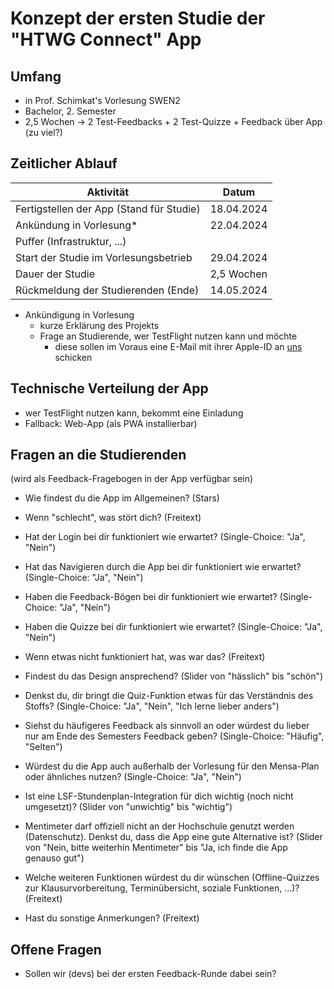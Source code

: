 # Konzept der ersten Studie der "HTWG Connect" App

## Umfang

- in Prof. Schimkat's Vorlesung SWEN2
- Bachelor, 2. Semester
- 2,5 Wochen → 2 Test-Feedbacks + 2 Test-Quizze + Feedback über App (zu viel?)

## Zeitlicher Ablauf

| Aktivität                                      | Datum      |
|------------------------------------------------|------------|
| Fertigstellen der App (Stand für Studie)       | 18.04.2024 |
| Ankündung in Vorlesung*                        | 22.04.2024 |
| Puffer (Infrastruktur, ...)                    |            |
| Start der Studie im Vorlesungsbetrieb          | 29.04.2024 |
| Dauer der Studie                               | 2,5 Wochen |
| Rückmeldung der Studierenden (Ende)            | 14.05.2024 |

* Ankündigung in Vorlesung
  - kurze Erklärung des Projekts
  - Frage an Studierende, wer TestFlight nutzen kann und möchte
    - diese sollen im Voraus eine E-Mail mit ihrer Apple-ID an [uns](mailto:johannes.brandenburger@htwg-konstanz.de) schicken

## Technische Verteilung der App

- wer TestFlight nutzen kann, bekommt eine Einladung
- Fallback: Web-App (als PWA installierbar)

## Fragen an die Studierenden

(wird als Feedback-Fragebogen in der App verfügbar sein)

- Wie findest du die App im Allgemeinen? (Stars)
- Wenn "schlecht", was stört dich? (Freitext)

- Hat der Login bei dir funktioniert wie erwartet? (Single-Choice: "Ja", "Nein")
- Hat das Navigieren durch die App bei dir funktioniert wie erwartet? (Single-Choice: "Ja", "Nein")
- Haben die Feedback-Bögen bei dir funktioniert wie erwartet? (Single-Choice: "Ja", "Nein")
- Haben die Quizze bei dir funktioniert wie erwartet? (Single-Choice: "Ja", "Nein")
- Wenn etwas nicht funktioniert hat, was war das? (Freitext)
- Findest du das Design ansprechend? (Slider von "hässlich" bis "schön")

- Denkst du, dir bringt die Quiz-Funktion etwas für das Verständnis des Stoffs? (Single-Choice: "Ja", "Nein", "Ich lerne lieber anders")
- Siehst du häufigeres Feedback als sinnvoll an oder würdest du lieber nur am Ende des Semesters Feedback geben? (Single-Choice: "Häufig", "Selten")
- Würdest du die App auch außerhalb der Vorlesung für den Mensa-Plan oder ähnliches nutzen? (Single-Choice: "Ja", "Nein")
- Ist eine LSF-Stundenplan-Integration für dich wichtig (noch nicht umgesetzt)? (Slider von "unwichtig" bis "wichtig")
- Mentimeter darf offiziell nicht an der Hochschule genutzt werden (Datenschutz). Denkst du, dass die App eine gute Alternative ist? (Slider von "Nein, bitte weiterhin Mentimeter" bis "Ja, ich finde die App genauso gut")
- Welche weiteren Funktionen würdest du dir wünschen (Offline-Quizzes zur Klausurvorbereitung, Terminübersicht, soziale Funktionen, ...)? (Freitext)
- Hast du sonstige Anmerkungen? (Freitext)


## Offene Fragen

- Sollen wir (devs) bei der ersten Feedback-Runde dabei sein?